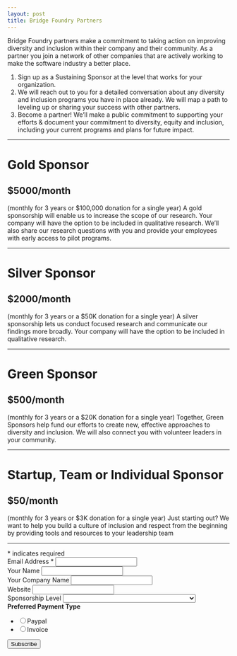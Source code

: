 ```yaml
---
layout: post
title: Bridge Foundry Partners
---
```


Bridge Foundry partners make a commitment to taking action on improving diversity and inclusion within their company and their community.  As a partner you join a network of other companies that are actively working to make the software industry a better place.

1. Sign up as a Sustaining Sponsor at the level that works for your organization.
2. We will reach out to you for a detailed conversation about any diversity and inclusion programs you have in place already.  We will map a path to leveling up or sharing your success with other partners.
3. Become a partner! We’ll make a public commitment to supporting your efforts & document your commitment to diversity, equity and inclusion, including your current programs and plans for future impact. 

---
Gold Sponsor
============
## $5000/month
(monthly for 3 years or $100,000 donation for a single year)
A gold sponsorship will enable us to increase the scope of our research. Your company will have the option to be included in qualitative research. We’ll also share our research questions with you and provide your employees with early access to pilot programs.

---

Silver Sponsor 
==============
## $2000/month
(monthly for 3 years or  a $50K donation for a single year)
A silver sponsorship lets us conduct focused research and communicate our findings more broadly.  Your company will have the option to be included in qualitative research.

---

Green Sponsor
=============
## $500/month
(monthly for 3 years or a $20K donation for a single year)
Together, Green Sponsors help fund our efforts to create new, effective approaches to diversity and inclusion. We will also connect you with volunteer leaders in your community.

---

Startup, Team or Individual Sponsor
===================================
## $50/month
(monthly for 3 years or $3K donation for a single year)
Just starting out? We want to help you build a culture of inclusion and respect from the beginning by providing tools and resources to your leadership team

---

<!-- Begin Mailchimp Signup Form -->

<div id="mc_embed_signup">
<form action="https://bridgefoundry.us14.list-manage.com/subscribe/post?u=f13701aada36c410d652e64c8&amp;id=14ad88847c" method="post" id="mc-embedded-subscribe-form" name="mc-embedded-subscribe-form" class="validate" target="_blank" novalidate>
    <div id="mc_embed_signup_scroll">
	
<div class="indicates-required"><span class="asterisk">*</span> indicates required</div>
<div class="mc-field-group">
	<label for="mce-EMAIL">Email Address  <span class="asterisk">*</span>
</label>
	<input type="email" value="" name="EMAIL" class="required email" id="mce-EMAIL">
</div>
<div class="mc-field-group">
	<label for="mce-NAME">Your Name </label>
	<input type="text" value="" name="NAME" class="" id="mce-NAME">
</div>
<div class="mc-field-group">
	<label for="mce-COMPANY">Your Company Name </label>
	<input type="text" value="" name="COMPANY" class="" id="mce-COMPANY">
</div>
<div class="mc-field-group">
	<label for="mce-MMERGE3">Website </label>
	<input type="url" value="" name="MMERGE3" class=" url" id="mce-MMERGE3">
</div>
<div class="mc-field-group">
	<label for="mce-SPONSOR_L">Sponsorship Level </label>
	<select name="SPONSOR_L" class="" id="mce-SPONSOR_L">
	<option value=""></option>
	<option value="Gold Sponsor $5000/month">Gold Sponsor $5000/month</option>
<option value="Silver Sponsor  $2000/month">Silver Sponsor  $2000/month</option>
<option value="Green Sponsor $500/month">Green Sponsor $500/month</option>
<option value="Startup, Team or Individual Sponsor $50/month">Startup, Team or Individual Sponsor $50/month</option>

	</select>
</div>
<div class="mc-field-group input-group">
    <strong>Preferred Payment Type </strong>
    <ul><li><input type="radio" value="Paypal" name="PAY_PREF" id="mce-PAY_PREF-0"><label for="mce-PAY_PREF-0">Paypal</label></li>
<li><input type="radio" value="Invoice" name="PAY_PREF" id="mce-PAY_PREF-1"><label for="mce-PAY_PREF-1">Invoice</label></li>
</ul>
</div>
	<div id="mce-responses" class="clear">
		<div class="response" id="mce-error-response" style="display:none"></div>
		<div class="response" id="mce-success-response" style="display:none"></div>
	</div>    <!-- real people should not fill this in and expect good things - do not remove this or risk form bot signups-->
    <div style="position: absolute; left: -5000px;" aria-hidden="true"><input type="text" name="b_f13701aada36c410d652e64c8_14ad88847c" tabindex="-1" value=""></div>
    <div class="clear"><input type="submit" value="Subscribe" name="subscribe" id="mc-embedded-subscribe" class="button"></div>
    </div>
</form>
</div>

<!--End mc_embed_signup-->
